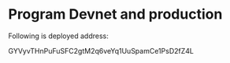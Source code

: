 # Program Devnet and production

Following is deployed address:

GYVyvTHnPuFuSFC2gtM2q6veYq1UuSpamCe1PsD2fZ4L
 
